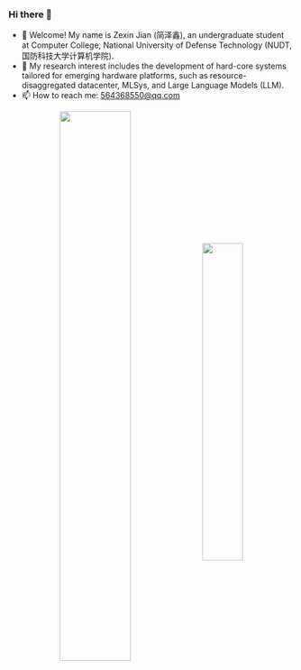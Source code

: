 ### Hi there 👋

- 🔭 Welcome! My name is Zexin Jian (简泽鑫), an undergraduate student at Computer College, National University of Defense Technology (NUDT, 国防科技大学计算机学院). 
- 👀 My research interest includes the development of hard-core systems tailored for emerging hardware platforms, such as resource-disaggregated datacenter, MLSys, and Large Language Models (LLM).
- 📫 How to reach me: [564368550@qq.com]()

<p align="center" style="width: 100%;">
    <span style="width: 100%;">
      <img align="center" style="width: 50%;" src="https://github-readme-stats.vercel.app/api?username=xinchen-jzx&show_icons=true&count_private=true"/>
      <img align="center" style="width: 38%;" src="https://github-readme-stats.vercel.app/api/top-langs/?username=xinchen-jzx&layout=compact&hide=html,jupyter%20notebook,css,javascript"/>
    </span>
</p>